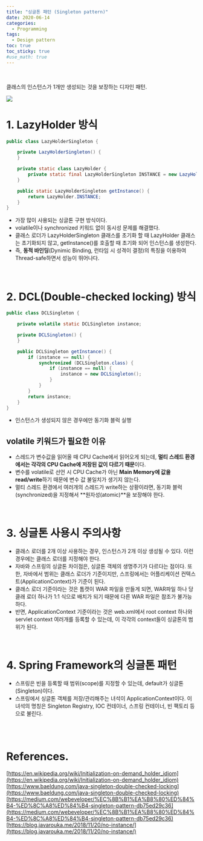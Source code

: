 ```yaml
---
title: "싱글톤 패턴 (Singleton pattern)"
date: 2020-06-14
categories: 
  - Programming
tags:
  - Design pattern
toc: true
toc_sticky: true
#use_math: true
---
```

<br>

클래스의 인스턴스가 1개만 생성되는 것을 보장하는 디자인 패턴.

<a href="https://ko.wikipedia.org/wiki/%EC%8B%B1%EA%B8%80%ED%84%B4_%ED%8C%A8%ED%84%B4" target="_blank">
  <img src="https://upload.wikimedia.org/wikipedia/commons/f/fb/Singleton_UML_class_diagram.svg">
</a>

<br>

# 1. LazyHolder 방식

```java
public class LazyHolderSingleton {

    private LazyHolderSingleton() {
    }

    private static class LazyHolder {
        private static final LazyHolderSingleton INSTANCE = new LazyHolderSingleton();
    }

    public static LazyHolderSingleton getInstance() {
        return LazyHolder.INSTANCE;
    }
}
```

- 가장 많이 사용되는 싱글톤 구현 방식이다.
- volatile이나 synchronized 키워드 없이 동시성 문제를 해결했다.
- 클래스 로더가 LazyHolderSingleton 클래스를 초기화 할 때 LazyHolder 클래스는 초기화되지 않고, getInstance()를 호출할 때 초기화 되어 인스턴스를 생성한다.
- 즉, **동적 바인딩**(Dynimic Binding, 런타임 시 성격이 결정)의 특징을 이용하여 Thread-safe하면서 성능이 뛰어나다.

<br>

# 2. DCL(Double-checked locking) 방식
```java
public class DCLSingleton {

    private volatile static DCLSingleton instance;

    private DCLSingleton() {
    }

    public DCLSingleton getInstance() {
        if (instance == null) {
            synchronized (DCLSingleton.class) {
                if (instance == null) {
                    instance = new DCLSingleton();
                }
            }
        }
        return instance;
    }
}
```

- 인스턴스가 생성되지 않은 경우에만 동기화 블럭 실행 

## volatile 키워드가 필요한 이유
  - 스레드가 변수값을 읽어올 때 CPU Cache에서 읽어오게 되는데, **멀티 스레드 환경에서는 각각의 CPU Cache에 저장된 값이 다르기 때문**이다.
  - 변수를 volatile로 선언 시 CPU Cache가 아닌 **Main Memory에 값을 read/write**하기 때문에 변수 값 불일치가 생기지 않는다.
  - 멀티 스레드 환경에서 여러개의 스레드가 write하는 상황이라면, 동기화 블럭(synchronized)을 지정해서 **원자성(atomic)**을 보장해야 한다.

<br>

# 3. 싱글톤 사용시 주의사항

- 클래스 로더를 2개 이상 사용하는 경우, 인스턴스가 2개 이상 생성될 수 있다. 이런 경우에는 클래스 로더를 지정해야 한다.
- 자바와 스프링의 싱글톤 차이점은, 싱글톤 객체의 생명주기가 다르다는 점이다. 또한, 자바에서 범위는 클래스 로더가 기준이지만, 스프링에서는 어플리케이션 컨텍스트(ApplicationContext)가 기준이 된다.
- 클래스 로더 기준이라는 것은 톰캣이 WAR 파일을 만들게 되면, WAR파일 하나 당 클래 로더 하나가 1:1 식으로 배치가 되기 때문에 다른 WAR 파일은 참조가 불가능하다.
- 반면, ApplicationContext 기준이라는 것은 web.xml에서 root context 하나와 servlet context 여러개를 등록할 수 있는데, 이 각각의 context들이 싱글톤의 범위가 된다.

<br>

# 4. Spring Framework의 싱글톤 패턴

- 스프링은 빈을 등록할 때 범위(scope)를 지정할 수 있는데, default가 싱글톤(Singleton)이다.
- 스프링에서 싱글톤 객체를 저장/관리해주는 녀석이 ApplicationContext이다. 이 녀석의 명칭은 Singleton Registry, IOC 컨테이너, 스프링 컨테이너, 빈 팩토리 등으로 불린다.

<br>
<br>

# References.
[https://en.wikipedia.org/wiki/Initialization-on-demand_holder_idiom](https://en.wikipedia.org/wiki/Initialization-on-demand_holder_idiom)  
[https://www.baeldung.com/java-singleton-double-checked-locking](https://www.baeldung.com/java-singleton-double-checked-locking)  
[https://medium.com/webeveloper/%EC%8B%B1%EA%B8%80%ED%84%B4-%ED%8C%A8%ED%84%B4-singleton-pattern-db75ed29c36](https://medium.com/webeveloper/%EC%8B%B1%EA%B8%80%ED%84%B4-%ED%8C%A8%ED%84%B4-singleton-pattern-db75ed29c36)  
[https://blog.javarouka.me/2018/11/20/no-instance/](https://blog.javarouka.me/2018/11/20/no-instance/)  